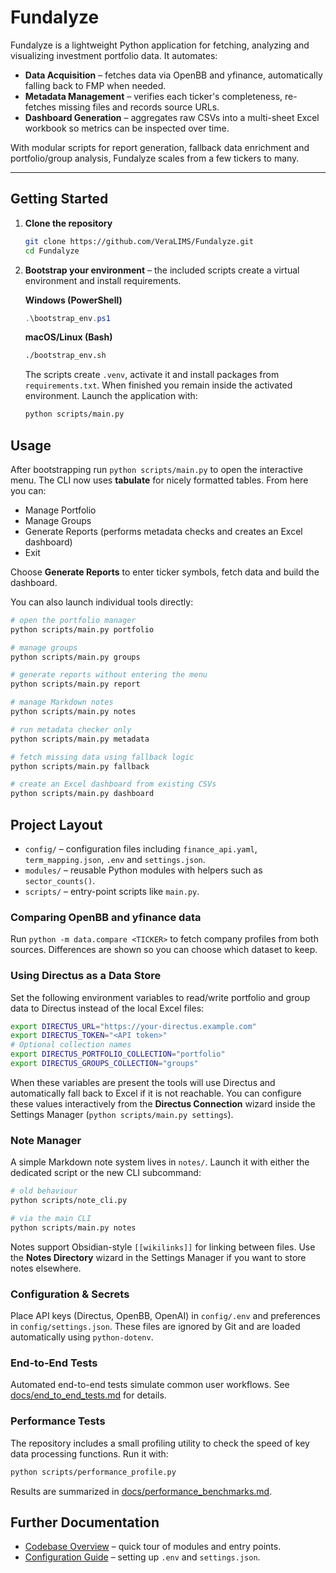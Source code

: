 # Fundalyze

Fundalyze is a lightweight Python application for fetching, analyzing and visualizing investment portfolio data. It automates:

- **Data Acquisition** – fetches data via OpenBB and yfinance, automatically falling back to FMP when needed.
- **Metadata Management** – verifies each ticker's completeness, re-fetches missing files and records source URLs.
- **Dashboard Generation** – aggregates raw CSVs into a multi-sheet Excel workbook so metrics can be inspected over time.

With modular scripts for report generation, fallback data enrichment and portfolio/group analysis, Fundalyze scales from a few tickers to many.

---

## Getting Started

1. **Clone the repository**
   ```bash
   git clone https://github.com/VeraLIMS/Fundalyze.git
   cd Fundalyze
   ```
2. **Bootstrap your environment** – the included scripts create a virtual environment and install requirements.

   **Windows (PowerShell)**
   ```powershell
   .\bootstrap_env.ps1
   ```
   **macOS/Linux (Bash)**
   ```bash
   ./bootstrap_env.sh
   ```

   The scripts create `.venv`, activate it and install packages from `requirements.txt`. When finished you remain inside the activated environment. Launch the application with:
   ```bash
   python scripts/main.py
   ```

## Usage

After bootstrapping run `python scripts/main.py` to open the interactive menu. The CLI now uses **tabulate** for nicely formatted tables. From here you can:

- Manage Portfolio
- Manage Groups
- Generate Reports (performs metadata checks and creates an Excel dashboard)
- Exit

Choose **Generate Reports** to enter ticker symbols, fetch data and build the dashboard.

You can also launch individual tools directly:

```bash
# open the portfolio manager
python scripts/main.py portfolio

# manage groups
python scripts/main.py groups

# generate reports without entering the menu
python scripts/main.py report

# manage Markdown notes
python scripts/main.py notes

# run metadata checker only
python scripts/main.py metadata

# fetch missing data using fallback logic
python scripts/main.py fallback

# create an Excel dashboard from existing CSVs
python scripts/main.py dashboard
```

## Project Layout

- `config/` – configuration files including `finance_api.yaml`, `term_mapping.json`, `.env` and `settings.json`.
- `modules/` – reusable Python modules with helpers such as `sector_counts()`.
- `scripts/` – entry-point scripts like `main.py`.

### Comparing OpenBB and yfinance data

Run `python -m data.compare <TICKER>` to fetch company profiles from both sources. Differences are shown so you can choose which dataset to keep.

### Using Directus as a Data Store

Set the following environment variables to read/write portfolio and group data to Directus instead of the local Excel files:
```bash
export DIRECTUS_URL="https://your-directus.example.com"
export DIRECTUS_TOKEN="<API token>"
# Optional collection names
export DIRECTUS_PORTFOLIO_COLLECTION="portfolio"
export DIRECTUS_GROUPS_COLLECTION="groups"
```
When these variables are present the tools will use Directus and automatically fall back to Excel if it is not reachable. You can configure these values interactively from the **Directus Connection** wizard inside the Settings Manager (`python scripts/main.py settings`).

### Note Manager

A simple Markdown note system lives in `notes/`. Launch it with either the
dedicated script or the new CLI subcommand:
```bash
# old behaviour
python scripts/note_cli.py

# via the main CLI
python scripts/main.py notes
```
Notes support Obsidian-style `[[wikilinks]]` for linking between files.
Use the **Notes Directory** wizard in the Settings Manager if you want to store notes elsewhere.

### Configuration & Secrets

Place API keys (Directus, OpenBB, OpenAI) in `config/.env` and preferences in `config/settings.json`. These files are ignored by Git and are loaded automatically using `python-dotenv`.

### End-to-End Tests

Automated end-to-end tests simulate common user workflows. See [docs/end_to_end_tests.md](docs/end_to_end_tests.md) for details.

### Performance Tests

The repository includes a small profiling utility to check the speed of key
data processing functions. Run it with:

```bash
python scripts/performance_profile.py
```

Results are summarized in [docs/performance_benchmarks.md](docs/performance_benchmarks.md).

## Further Documentation

- [Codebase Overview](docs/overview.md) – quick tour of modules and entry points.
- [Configuration Guide](docs/configuration.md) – setting up `.env` and `settings.json`.
